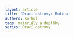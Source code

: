 ```yaml
---
layout: article
title: 'Dračí ostrovy: Rodina'
authors: Korhul
tags: materiály a doplňky
series: Dračí ostrovy
---
```

